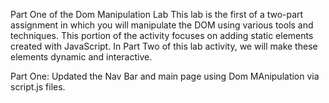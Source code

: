 Part One of the Dom Manipulation Lab 
This lab is the first of a two-part assignment in which you will manipulate the DOM using various tools and techniques. This portion of the activity focuses on adding static elements created with JavaScript. In Part Two of this lab activity, we will make these elements dynamic and interactive.

Part One: Updated the Nav Bar and main page using Dom MAnipulation via script.js files.